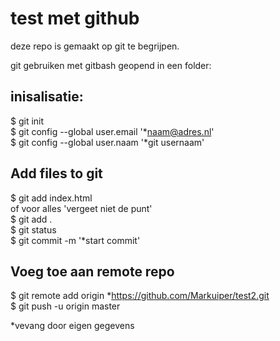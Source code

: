 # test met github

deze repo is gemaakt op git te begrijpen.

git gebruiken met gitbash geopend in een folder:  
## inisalisatie:  
$ git init  
$ git config --global user.email '*naam@adres.nl'  
$ git config --global user.naam '*git usernaam'  
## Add files to git  
$ git add index.html  
of voor alles 'vergeet niet de punt'  
$ git add .  
$ git status  
$ git commit -m '*start commit'  
## Voeg toe aan remote repo  
$ git remote add origin *https://github.com/Markuiper/test2.git  
$ git push -u origin master  

*vevang door eigen gegevens
